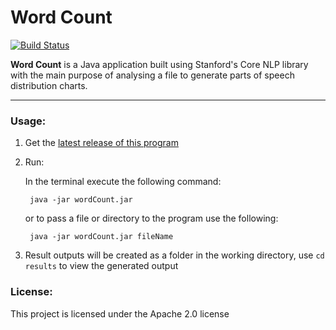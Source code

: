 Word Count
==========

[![Build Status](https://travis-ci.org/khazelrigg/wordCount.svg?branch=master)](https://travis-ci.org/khazelrigg/wordCount)

**Word Count** is a Java application built using Stanford's Core NLP library with the main purpose 
of analysing a file to generate parts of speech distribution charts.

---

### Usage:
    
1. Get the [latest release of this program](https://github.com/khazelrigg/wordCount/releases)

2. Run:

     In the terminal execute the following command:
    
        java -jar wordCount.jar 
     
     or to pass a file or directory to the program use the following:
     
        java -jar wordCount.jar fileName
        
4. Result outputs will be created as a folder in the working directory, use `cd results` to view the generated output

### License:
This project is licensed under the Apache 2.0 license
